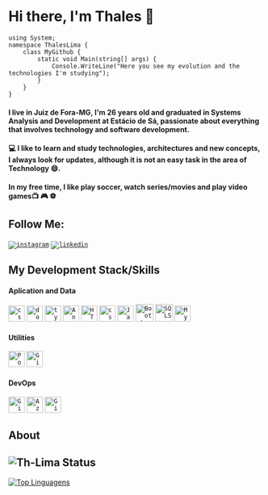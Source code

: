# Hi there, I'm Thales 👋

    using System;
    namespace ThalesLima {
        class MyGithub {
            static void Main(string[] args) {
                Console.WriteLine("Here you see my evolution and the technologies I'm studying");
            }
        }
    }
    

#### I live in Juiz de Fora-MG, I'm 26 years old and graduated in Systems Analysis and Development at Estácio de Sá, passionate about everything that involves technology and software development.

#### :computer: I like to learn and study technologies, architectures and new concepts, I always look for updates, although it is not an easy task in the area of ​​ Technology :smile:. 

#### In my free time, I like play soccer, watch series/movies and play video games:tv: :video_game: :soccer:	

## Follow Me: 
<code>[![instagram](https://user-images.githubusercontent.com/36715075/87362926-6b7da380-c546-11ea-8664-d961d6c86ace.png)](https://www.instagram.com/oneless.tha/)</code>
<code>[![linkedin](https://user-images.githubusercontent.com/36715075/87363855-70435700-c548-11ea-8dd5-dc7f879318cb.png)](https://www.linkedin.com/in/thales-lima-918245191/)</code>

## My Development Stack/Skills

#### Aplication and Data
<code><img height="32" src="https://static.cdnlogo.com/logos/c/27/c.svg" alt="csharp"></img></code>
<code><img height="32" src="https://upload.wikimedia.org/wikipedia/commons/thumb/e/ee/.NET_Core_Logo.svg/512px-.NET_Core_Logo.svg.png" alt="dotNET"></img></code>
<code><img height="32"  src="https://res.cloudinary.com/practicaldev/image/fetch/s--LkL103Qa--/c_imagga_scale,f_auto,fl_progressive,h_900,q_auto,w_1600/https://d2eip9sf3oo6c2.cloudfront.net/tags/images/000/000/377/landscape/typescriptlang.png" alt="typescript"></img></code>
<code><img height="32"  src="https://img2.gratispng.com/20180701/rht/kisspng-angularjs-logo-javascript-security-token-5b38e22b8a3f38.7851363415304545715663.jpg" alt="Angular"></img></code>
<code><img height="32" src="https://cdn.pixabay.com/photo/2017/08/05/11/16/logo-2582748__340.png" alt="HTML5"></img></code>
<code><img height="32" src="https://cdn2.iconfinder.com/data/icons/social-icon-3/512/social_style_3_css3-512.png" alt="css3"></img></code>
<code><img height="32" src="https://trickdroid.org/wp-content/uploads/2019/12/Sobre-JavaScript-Definicao-Historia-Usos-e-Forcas.png" alt="JavaScript"></img></code>
<code><img height="35" src="https://img.icons8.com/color/452/bootstrap.png" alt="Bootstrap"></img></code>
<code><img height="35" src="https://img.favpng.com/22/10/16/microsoft-sql-server-computer-servers-database-png-favpng-va8JVV1AG0jXJjFwQmntXJKcq_t.jpg" alt="SQLServer"></img></code>
<code><img height="32" src="https://www.duchess-france.org/wp-content/uploads/2015/07/mysql-logo-png.png" alt="MySQL"></img></code>

#### Utilities
<code><img height="32" src="https://user-images.githubusercontent.com/2676579/34940598-17cc20f0-f9be-11e7-8c6d-f0190d502d64.png" alt="Postman"></img></code>
<code><img height="32" src="https://hasura.io/blog/content/images/downloaded_images/setting-up-git-bash-for-windows-e26b59e44257/1-Je4yF-xdHEluVvmS0qw8JQ.png" alt="GitBash"></img></code>

#### DevOps
<code><img height="32" src="https://cdn3.iconfinder.com/data/icons/inficons/512/github.png" alt="GitHub"></img></code>
<code><img height="32" src="https://aidanfinn.com/wp-content/uploads/2019/08/AzureDevOps.png" alt="AzureDevOps"></img></code>
<code><img height="32" src="https://upload.wikimedia.org/wikipedia/commons/thumb/3/3f/Git_icon.svg/1024px-Git_icon.svg.png" alt="Git"></img></code>

## About 
![Th-Lima Status](https://github-readme-stats.vercel.app/api?username=Th-Lima&show_icons=true&theme=dark) 
---
[![Top Linguagens](https://github-readme-stats.vercel.app/api/top-langs/?username=Th-Lima&layout=compact&theme=dark)](https://github.com/anuraghazra/github-readme-stats)


<!--
**Th-Lima/Th-Lima** is a ✨ _special_ ✨ repository because its `README.md` (this file) appears on your GitHub profile.
